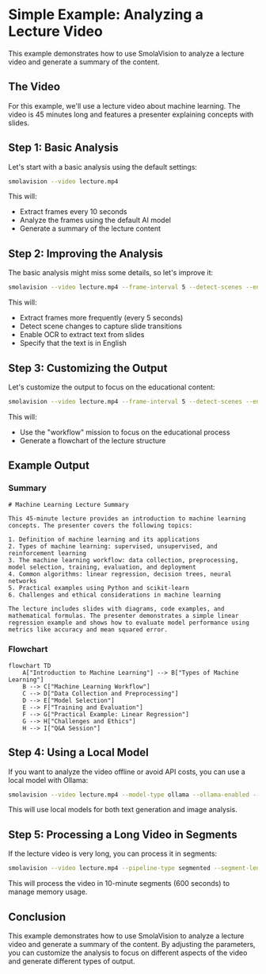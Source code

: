 # Simple Example: Analyzing a Lecture Video

This example demonstrates how to use SmolaVision to analyze a lecture video and generate a summary of the content.

## The Video

For this example, we'll use a lecture video about machine learning. The video is 45 minutes long and features a presenter explaining concepts with slides.

## Step 1: Basic Analysis

Let's start with a basic analysis using the default settings:

```bash
smolavision --video lecture.mp4
```

This will:
- Extract frames every 10 seconds
- Analyze the frames using the default AI model
- Generate a summary of the lecture content

## Step 2: Improving the Analysis

The basic analysis might miss some details, so let's improve it:

```bash
smolavision --video lecture.mp4 --frame-interval 5 --detect-scenes --enable-ocr --language English
```

This will:
- Extract frames more frequently (every 5 seconds)
- Detect scene changes to capture slide transitions
- Enable OCR to extract text from slides
- Specify that the text is in English

## Step 3: Customizing the Output

Let's customize the output to focus on the educational content:

```bash
smolavision --video lecture.mp4 --frame-interval 5 --detect-scenes --enable-ocr --mission workflow --generate-flowchart
```

This will:
- Use the "workflow" mission to focus on the educational process
- Generate a flowchart of the lecture structure

## Example Output

### Summary

```
# Machine Learning Lecture Summary

This 45-minute lecture provides an introduction to machine learning concepts. The presenter covers the following topics:

1. Definition of machine learning and its applications
2. Types of machine learning: supervised, unsupervised, and reinforcement learning
3. The machine learning workflow: data collection, preprocessing, model selection, training, evaluation, and deployment
4. Common algorithms: linear regression, decision trees, neural networks
5. Practical examples using Python and scikit-learn
6. Challenges and ethical considerations in machine learning

The lecture includes slides with diagrams, code examples, and mathematical formulas. The presenter demonstrates a simple linear regression example and shows how to evaluate model performance using metrics like accuracy and mean squared error.
```

### Flowchart

```mermaid
flowchart TD
    A["Introduction to Machine Learning"] --> B["Types of Machine Learning"]
    B --> C["Machine Learning Workflow"]
    C --> D["Data Collection and Preprocessing"]
    D --> E["Model Selection"]
    E --> F["Training and Evaluation"]
    F --> G["Practical Example: Linear Regression"]
    G --> H["Challenges and Ethics"]
    H --> I["Q&A Session"]
```

## Step 4: Using a Local Model

If you want to analyze the video offline or avoid API costs, you can use a local model with Ollama:

```bash
smolavision --video lecture.mp4 --model-type ollama --ollama-enabled --ollama-model llama3 --ollama-vision-model llava
```

This will use local models for both text generation and image analysis.

## Step 5: Processing a Long Video in Segments

If the lecture video is very long, you can process it in segments:

```bash
smolavision --video lecture.mp4 --pipeline-type segmented --segment-length 600
```

This will process the video in 10-minute segments (600 seconds) to manage memory usage.

## Conclusion

This example demonstrates how to use SmolaVision to analyze a lecture video and generate a summary of the content. By adjusting the parameters, you can customize the analysis to focus on different aspects of the video and generate different types of output.
